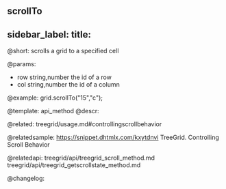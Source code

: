 scrollTo
---
sidebar_label: 
title: 
---          

@short: scrolls a grid to a specified cell


@params:
- row 	string,number 	the id of a row
- col 	string,number 	the id of a column



@example:
grid.scrollTo("15","c");


@template: api_method
@descr:

@related: treegrid/usage.md#controllingscrollbehavior

@relatedsample: https://snippet.dhtmlx.com/kxytdnvi	TreeGrid. Controlling Scroll Behavior

@relatedapi: treegrid/api/treegrid_scroll_method.md
treegrid/api/treegrid_getscrollstate_method.md

@changelog:


